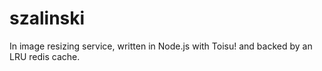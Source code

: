 # szalinski
In image resizing service, written in Node.js with Toisu! and backed by an LRU redis cache.
